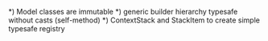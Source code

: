 *) Model classes are immutable
*) generic builder hierarchy typesafe without casts (self-method)
*) ContextStack and StackItem to create simple typesafe registry

